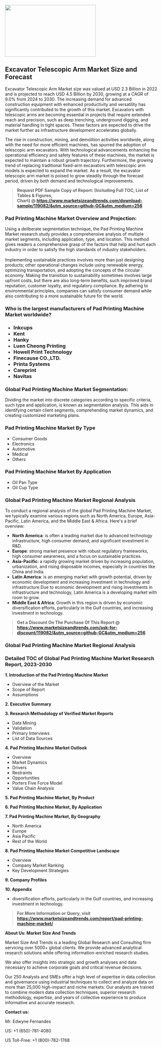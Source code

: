 <p><img class="alignnone size-medium wp-image-20088" src="https://ffe5etoiles.com/wp-content/uploads/2024/12/MST1-300x171.png" alt="" width="300" height="171" /></p><h2>Excavator Telescopic Arm Market Size and Forecast</h2><p>Excavator Telescopic Arm Market size was valued at USD 2.3 Billion in 2022 and is projected to reach USD 4.5 Billion by 2030, growing at a CAGR of 9.0% from 2024 to 2030. The increasing demand for advanced construction equipment with enhanced productivity and versatility has significantly contributed to the growth of this market. Excavators with telescopic arms are becoming essential in projects that require extended reach and precision, such as deep trenching, underground digging, and material handling in tight spaces. These factors are expected to drive the market further as infrastructure development accelerates globally.</p><p>The rise in construction, mining, and demolition activities worldwide, along with the need for more efficient machines, has spurred the adoption of telescopic arm excavators. With technological advancements enhancing the operational efficiency and safety features of these machines, the market is expected to maintain a robust growth trajectory. Furthermore, the growing trend of replacing traditional fixed-arm excavators with telescopic arm models is expected to expand the market. As a result, the excavator telescopic arm market is poised to grow steadily through the forecast period, driven by both demand and technological improvements.</p></p><blockquote id="" class=""><strong>Request PDF Sample Copy of Report: (Including Full TOC, List of Tables &amp; Figures, Chart)&nbsp;@&nbsp;<strong><a href="https://www.marketsizeandtrends.com/download-sample/119082/&utm_source=github-GC&utm_medium=256" target="_blank">https://www.marketsizeandtrends.com/download-sample/119082/&utm_source=github-GC&utm_medium=256</a></strong></strong></blockquote><h3 id="" class="">Pad Printing Machine Market&nbsp;Overview and Projection:</h3><p id="" class="">Using a deliberate segmentation technique, the Pad Printing Machine Market research study provides a comprehensive analysis of multiple market segments, including application, type, and location. This method gives readers a comprehensive grasp of the factors that help and hurt each industry in order to satisfy the high standards of industry stakeholders. <br /> <br />Implementing sustainable practices involves more than just designing products; other operational changes include using renewable energy, optimizing transportation, and adopting the concepts of the circular economy. Making the transition to sustainability sometimes involves large upfront costs, but there are also long-term benefits, such improved brand reputation, customer loyalty, and regulatory compliance. By adhering to environmental principles, companies can satisfy consumer demand while also contributing to a more sustainable future for the world.</p><h3 id="" class="">Who is the largest manufacturers of&nbsp;Pad Printing Machine Market worldwide?</h3><h3 class=""><p><ul><li>Inkcups </li><li> Kent </li><li> Hanky </li><li> Luen Cheong Printing </li><li> Howell Print Technology </li><li> Finecause CO.,LTD. </li><li> Printa Systems </li><li> Careprint </li><li> Navitas</li></ul></p></h3><h3 id="" class="">Global&nbsp;Pad Printing Machine Market Segmentation:</h3><p id="" class="">Dividing the market into discrete categories according to specific criteria, such type and application, is known as segmentation analysis. This aids in identifying certain client segments, comprehending market dynamics, and creating customized marketing plans.</p><h3 id="" class="">Pad Printing Machine Market&nbsp;By Type</h3><p><p><ul><li>Consumer Goods </li><li> Electronics </li><li> Automotive </li><li> Medical </li><li> Others</p></li></ul></p></p><h3 id="" class="">Pad Printing Machine Market&nbsp;By Application</h3><p class=""><p><ul><li>Oil Pan Type </li><li> Oil Cup Type</li></ul></p></p><h3 id="" class="">Global Pad Printing Machine Market Regional Analysis</h3><p id="" class="">To conduct a regional analysis of the global Pad Printing Machine Market, we typically examine various regions such as North America, Europe, Asia-Pacific, Latin America, and the Middle East &amp; Africa. Here's a brief overview:</p><ul><li><strong>North America</strong>: is often a leading market due to advanced technology infrastructure, high consumer demand, and significant investment in R&amp;D.</li><li><strong>Europe</strong>: strong market presence with robust regulatory frameworks, high consumer awareness, and a focus on sustainable practices.</li><li><strong>Asia-Pacific</strong>: a rapidly growing market driven by increasing population, urbanization, and rising disposable incomes, especially in countries like China and India.</li><li><strong>Latin America</strong>: is an emerging market with growth potential, driven by economic development and increasing investment in technology and infrastructure.Due to economic development and rising investments in infrastructure and technology, Latin America is a developing market with room to grow.</li><li><strong>Middle East &amp; Africa</strong>: Growth in this region is driven by economic diversification efforts, particularly in the Gulf countries, and increasing investment in technology.</li></ul><blockquote id="" class=""><strong>Get a Discount On The Purchase Of This Report @ <strong><a href="https://www.marketsizeandtrends.com/ask-for-discount/119082/&utm_source=github-GC&utm_medium=256" target="_blank">https://www.marketsizeandtrends.com/ask-for-discount/119082/&utm_source=github-GC&utm_medium=256</a></strong></strong></blockquote><h3 id="" class="">Global Pad Printing Machine Market Regional Analysis</h3><h3 id="" class="">Detailed TOC of Global Pad Printing Machine Market Research Report, 2023-2030</h3><p id="" class=""><strong>1. Introduction of the Pad Printing Machine Market</strong></p><ul><li>Overview of the Market</li><li>Scope of Report</li><li>Assumptions</li></ul><p id="" class=""><strong>2. Executive Summary</strong></p><p id="" class=""><strong>3. Research Methodology of Verified Market Reports</strong></p><ul><li>Data Mining</li><li>Validation</li><li>Primary Interviews</li><li>List of Data Sources</li></ul><p id="" class=""><strong>4. Pad Printing Machine Market Outlook</strong></p><ul><li>Overview</li><li>Market Dynamics</li><li>Drivers</li><li>Restraints</li><li>Opportunities</li><li>Porters Five Force Model</li><li>Value Chain Analysis</li></ul><p id="" class=""><strong>5. Pad Printing Machine Market, By Product</strong></p><p id="" class=""><strong>6. Pad Printing Machine Market, By Application</strong></p><p id="" class=""><strong>7. Pad Printing Machine Market, By Geography</strong></p><ul><li>North America</li><li>Europe</li><li>Asia Pacific</li><li>Rest of the World</li></ul><p id="" class=""><strong>8. Pad Printing Machine Market Competitive Landscape</strong></p><ul><li>Overview</li><li>Company Market Ranking</li><li>Key Development Strategies</li></ul><p id="" class=""><strong>9. Company Profiles</strong></p><p id="" class=""><strong>10. Appendix</strong></p><ul><li>diversification efforts, particularly in the Gulf countries, and increasing investment in technology.</li></ul><blockquote id="" class=""><strong>For More Information or Query, visit <strong><strong><a href="https://www.marketsizeandtrends.com/report/pad-printing-machine-market/" target="_blank">https://www.marketsizeandtrends.com/report/pad-printing-machine-market/</a></strong></strong></strong></blockquote><p id="" class=""><strong>About Us: Market Size And Trends</strong></p><p id="" class="">Market Size And Trends is a leading Global Research and Consulting firm servicing over 5000+ global clients. We provide advanced analytical research solutions while offering information-enriched research studies.</p><p id="" class="">We also offer insights into strategic and growth analyses and data necessary to achieve corporate goals and critical revenue decisions.</p><p id="" class="">Our 250 Analysts and SMEs offer a high level of expertise in data collection and governance using industrial techniques to collect and analyze data on more than 25,000 high-impact and niche markets. Our analysts are trained to combine modern data collection techniques, superior research methodology, expertise, and years of collective experience to produce informative and accurate research.</p><p id="" class=""><strong>Contact us:</strong></p><p id="" class="">Mr. Edwyne Fernandes</p><p id="" class="">US: +1 (650)-781-4080</p><p id="" class="">US Toll-Free: +1 (800)-782-1768</p>
